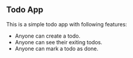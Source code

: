 ## Todo App

This is a simple todo app with following features:

- Anyone can create a todo.
- Anyone can see their exiting todos.
- Anyone can mark a todo as done.
